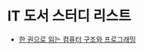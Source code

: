 # IT 도서 스터디 리스트

- [한 권으로 읽는 컴퓨터 구조와 프로그래밍](./the-secret-life-of-programming-understand-computers/)
